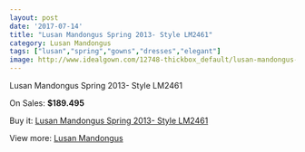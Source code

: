 ```yaml
---
layout: post
date: '2017-07-14'
title: "Lusan Mandongus Spring 2013- Style LM2461"
category: Lusan Mandongus
tags: ["lusan","spring","gowns","dresses","elegant"]
image: http://www.idealgown.com/12748-thickbox_default/lusan-mandongus-spring-2013-style-lm2461.jpg
---
```

Lusan Mandongus Spring 2013- Style LM2461

On Sales: **$189.495**
<a href="https://www.idealgown.com/en/lusan-mandongus/5139-lusan-mandongus-spring-2013-style-lm2461.html"><amp-img layout="responsive" width="600" height="600" src="//www.idealgown.com/12748-thickbox_default/lusan-mandongus-spring-2013-style-lm2461.jpg" alt="Lusan Mandongus Spring 2013- Style LM2461 0" /></a>

Buy it: [Lusan Mandongus Spring 2013- Style LM2461](https://www.idealgown.com/en/lusan-mandongus/5139-lusan-mandongus-spring-2013-style-lm2461.html "Lusan Mandongus Spring 2013- Style LM2461")

View more: [Lusan Mandongus](https://www.idealgown.com/en/66-lusan-mandongus "Lusan Mandongus")